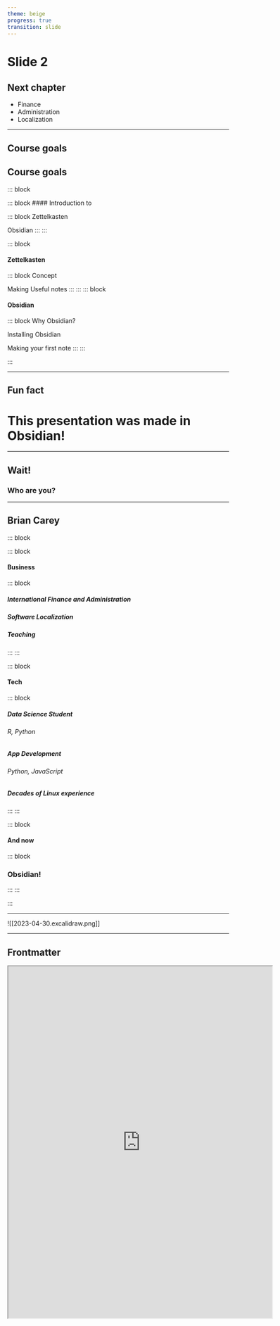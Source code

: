 ```yaml
---
theme: beige
progress: true
transition: slide
---
```


# Slide 2

## Next chapter

- Finance
- Administration
- Localization

---

## Course goals
<grid drag="100 100" drop="center" bg="#FFF3E2" pad="0px 10px" style="" flow="row">

<split left="1" right="2" gap="2">

## Course goals

::: block <!-- element style="background-color: #FFE5CA; " pad="10px 0px" -->

<grid flow="col">
::: block
#### Introduction to

::: block <!-- element style="background-color: #FA9884;"  class="fragment fade-up" -->
Zettelkasten

Obsidian <!-- element class="fragment fade-up"  -->
:::
:::

::: block <!-- element class="fragment fade-up" pad="10px 10px" -->
#### Zettelkasten

::: block <!-- element pad="15px 00px" style="background-color: #FA9884;" -->
Concept

Making Useful notes <!-- element class="fragment fade-up " -->
:::
:::
::: block <!-- element class="fragment fade-up" pad="10px 10px" -->
#### Obsidian

::: block <!-- element pad="15px 00px" style="background-color: #FA9884;" -->
Why Obsidian?

Installing Obsidian <!-- element class="fragment fade-up " -->

Making your first note <!-- element class="fragment fade-up"  -->
:::
:::

:::
</grid>
</split>
</grid>

---

## Fun fact <!-- element class="fragment fade-in-then-out" -->

# This presentation was made in Obsidian! <!-- element class="fragment fade-up" style="color: red"-->

---

## Wait!

### Who are you? <!-- element class="fragment fade-up" -->

___


<grid drag="100 100" drop="center" bg="#FFF3E2" pad="0px 10px" style="" flow="col">

## Brian Carey

::: block <!-- element style="background-color: #FFE5CA; " pad="10px 0px" -->

<grid flow="col">
::: block <!-- element class="fragment fade-up" pad="10px 10px" -->

#### Business

::: block <!-- element style="background-color: #FA9884;"  class="fragment fade-up" pad="15px 10px"-->
##### International Finance and Administration

##### Software Localization <!-- element class="fragment fade-up"  -->

##### Teaching <!-- element class="fragment fade-up"  -->
:::
:::

::: block <!-- element class="fragment fade-up" pad="10px 10px" -->

#### Tech

::: block <!-- element pad="15px 00px" style="background-color: #FA9884;" -->
##### Data Science Student

###### R, Python <!-- element class="fragment fade-up"  -->

##### App Development  <!-- element class="fragment fade-up " -->

###### Python, JavaScript <!-- element class="fragment fade-up " -->

##### Decades of Linux experience <!-- element class="fragment fade-up " -->


:::
:::

::: block <!-- element class="fragment fade-up" pad="10px 10px" -->
#### And now

::: block <!-- element pad="15px 00px" style="background-color: #FA9884;" -->
### Obsidian! <!-- element class="fragment fade-in" -->

:::
:::


:::
</grid>

</grid>



---

![[2023-04-30.excalidraw.png]]

---

## Frontmatter

<iframe width=600 height=800 src="https://mszturc.github.io/obsidian-advanced-slides/yaml/" />


---

## A look forward

<video controls><source src="Spaces/Obsidian and PKM Class/Resources/test.mkv" type="video/mp4"></video>

---



## Introduction to Obsidian

1. Installation
2. Important plug-ins
3. Basic commands and navigation
4. Setting up a basic directory structure
5. Backlinks
6. Making a note

--

## Special notes
1. Templates
2. Daily notes

---

## The life-cycle of a note

1. Quickly capturing ideas in temporary storage
2. Review, develop, annotate and tag as appropriate
3. Give the note an appropriate parent
4. Move the file to permanent storage


